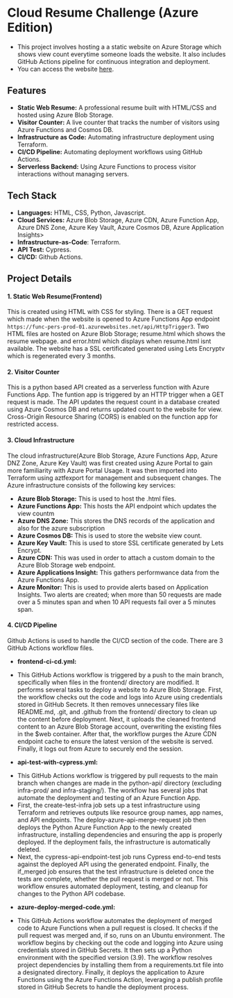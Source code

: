 # Cloud Resume Challenge (Azure Edition)
- This project involves hosting a a static website on Azure Storage which shows view count everytime someone loads the website. It also includes GitHub Actions pipeline for continuous integration and deployment.
- You can access the website [here](http://qrcode.ebamforesume.cloud).

## Features
- **Static Web Resume:** A professional resume built with HTML/CSS and hosted using Azure Blob Storage.
- **Visitor Counter:** A live counter that tracks the number of visitors using Azure Functions and Cosmos DB.
- **Infrastructure as Code:** Automating infrastructure deployment using Terraform.
- **CI/CD Pipeline:** Automating deployment workflows using GitHub Actions.
- **Serverless Backend:** Using Azure Functions to process visitor interactions without managing servers.

## Tech Stack
- **Languages:** HTML, CSS, Python, Javascript.
- **Cloud Services:** Azure Blob Storage, Azure CDN, Azure Function App, Azure DNS Zone, Azure Key Vault, Azure Cosmos DB, Azure Application Insights>
- **Infrastructure-as-Code**: Terraform.
- **API Test:** Cypress.
- **CI/CD:** Github Actions.

## Project Details
#### 1. Static Web Resume(Frontend)
This is created using HTML with CSS for styling. There is a GET request which made when the website is opened to Azure Functions App endpoint `https://func-pers-prod-01.azurewebsites.net/api/HttpTrigger3`.
Two HTML files are hosted on Azure Blob Storage; resume.html which shows the resume webpage. and error.html which displays when resume.html isnt available. The website has a SSL certificated generated using Lets Encryptv which is regenerated every 3 months.

#### 2. Visitor Counter
This is a python based API created as a serverless function with Azure Functions App. The funtion app is triggered by an HTTP trigger when a GET request is made. The API updates the request count in a database created using Azure Cosmos DB and returns updated count to the website for view. Cross-Origin Resource Sharing (CORS) is enabled on the function app for restricted access.

#### 3. Cloud Infrastructure
The cloud infrastructure(Azure Blob Storage, Azure Functions App, Azure DNZ Zone, Azure Key Vault) was first created using Azure Portal to gain more familiarity with Azure Portal Usage. It was then imported into Terraform using aztfexport for management and subsequent changes.
The Azure infrastructure consists of the following key services:
- **Azure Blob Storage:** This is used to host the .html files.
- **Azure Functions App:** This hosts the API endpoint which updates the view countm
- **Azure DNS Zone:** This stores the DNS records of the application and also for the azure subscription
- **Azure Cosmos DB:** This is used to store the website view count.
- **Azure Key Vault:** This is used to store SSL certificate generated by Lets Encrypt.
- **Azure CDN:** This was used in order to attach a custom domain to the Azure Blob Storage web endpoint.
- **Azure Applications Insight:** This gathers performwance data from the Azure Functions App.
- **Azure Monitor:** This is used to provide alerts based on Application Insights. Two alerts are created; when more than 50 requests are made over a 5 minutes span and when 10 API requests fail over a 5 minutes span.

#### 4. CI/CD Pipeline
Github Actions is used to handle the CI/CD section of the code. There are 3 GitHub Actions workflow files.
- **frontend-ci-cd.yml:** 

* This GitHub Actions workflow is triggered by a push to the main branch, specifically when files in the frontend/ directory are modified. It performs several tasks to deploy a website to Azure Blob Storage. First, the workflow checks out the code and logs into Azure using credentials stored in GitHub Secrets. It then removes unnecessary files like README.md, .git, and .github from the frontend/ directory to clean up the content before deployment. Next, it uploads the cleaned frontend content to an Azure Blob Storage account, overwriting the existing files in the $web container. After that, the workflow purges the Azure CDN endpoint cache to ensure the latest version of the website is served. Finally, it logs out from Azure to securely end the session.

- **api-test-with-cypress.yml:**

* This GitHub Actions workflow is triggered by pull requests to the main branch when changes are made in the python-api/ directory (excluding infra-prod/ and infra-staging/). The workflow has several jobs that automate the deployment and testing of an Azure Function App.
* First, the create-test-infra job sets up a test infrastructure using Terraform and retrieves outputs like resource group names, app names, and API endpoints. The deploy-azure-api-merge-request job then deploys the Python Azure Function App to the newly created infrastructure, installing dependencies and ensuring the app is properly deployed. If the deployment fails, the infrastructure is automatically deleted.
* Next, the cypress-api-endpoint-test job runs Cypress end-to-end tests against the deployed API using the generated endpoint. Finally, the if_merged job ensures that the test infrastructure is deleted once the tests are complete, whether the pull request is merged or not. This workflow ensures automated deployment, testing, and cleanup for changes to the Python API codebase.

- **azure-deploy-merged-code.yml:**

* This GitHub Actions workflow automates the deployment of merged code to Azure Functions when a pull request is closed. It checks if the pull request was merged and, if so, runs on an Ubuntu environment. The workflow begins by checking out the code and logging into Azure using credentials stored in GitHub Secrets. It then sets up a Python environment with the specified version (3.9). The workflow resolves project dependencies by installing them from a requirements.txt file into a designated directory. Finally, it deploys the application to Azure Functions using the Azure Functions Action, leveraging a publish profile stored in GitHub Secrets to handle the deployment process.









